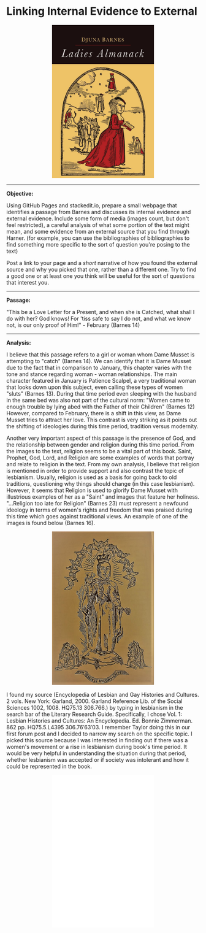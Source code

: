 **Linking Internal Evidence to External**
==============================

<p align="center">
<img src="Ladies Almanack Cover Page.jpg" alt="alt text" width="266" height="399.5">
</p>

---------------------------------------------------------------------------

**Objective:**

Using GitHub Pages and stackedit.io, prepare a small webpage that identifies a passage from Barnes and discusses its internal evidence and external evidence.  Include some form of media (images count, but don't feel restricted), a careful analysis of what some portion of the text might mean, and some evidence from an external source that you find through Harner.  (for example, you can use the bibliographies of bibliographies to find something more specific to the sort of question you're posing to the text)

Post a link to your page and a *short* narrative of how you found the external source and why you picked that one, rather than a different one.  Try to find a good one or at least one you think will be useful for the sort of questions that interest you.

-------------------------------------------------------------------------------

**Passage:**

"This be a Love Letter for a Present, and when she is Catched, what shall I do with her?  God knows!  For 'tiss safe to say I do not, and what we know not, is our only proof of Him!" - February (Barnes 14)

-------------------------------------------------------------------------------

**Analysis:**

  I believe that this passage refers to a girl or woman whom Dame Musset is attempting to "catch" (Barnes 14).  We can identify that it is Dame Musset due to the fact that in comparison to January, this chapter varies with the tone and stance regarding woman - woman relationships.  The main character featured in January is Patience Scalpel, a very traditional woman that looks down upon this subject, even calling these types of women "sluts" (Barnes 13).  During that time period even sleeping with the husband in the same bed was also not part of the cultural norm: "Women came to enough trouble by lying abed with the Father of their Children" (Barnes 12) However, compared to February, there is a shift in this view, as Dame Musset tries to attract her love.  This contrast is very striking as it points out the shifting of ideologies during this time period, tradition versus modernity.  

  Another very important aspect of this passage is the presence of God, and the relationship between gender and religion during this time period.  From the images to the text, religion seems to be a vital part of this book. Saint, Prophet, God, Lord, and Religion are some examples of words that portray and relate to religion in the text.  From my own analysis, I believe that religion is mentioned in order to provide support and also contrast the topic of lesbianism.  Usually, religion is used as a basis for going back to old traditions, questioning why things should change (in this case lesbianism).  However, it seems that Religion is used to glorify Dame Musset with illustrious examples of her as a "Saint" and images that feature her holiness.  "...Religion too late for Religion" (Barnes 23) must represent a newfound ideology in terms of women's rights and freedom that was praised during this time which goes against traditional views.  An example of one of the images is found below (Barnes 16).
 
<p align="center">
<img src="Saint Musset.jpg" alt="alt text" width="266" height="399.5">
</p>

  I found my source (Encyclopedia of Lesbian and Gay Histories and Cultures. 2 vols. New York: Garland, 2000. Garland Reference Lib. of the Social Sciences 1002, 1008. HQ75.13 306.766.) by typing in lesbianism in the search bar of the Literary Research Guide.  Specifically, I chose Vol. 1: Lesbian Histories and Cultures: An Encyclopedia. Ed. Bonnie Zimmerman. 862 pp. HQ75.5.L4395 306.76′63′03.  I remember Taylor doing this in our first forum post and I decided to narrow my search on the specific topic.  I picked this source because I was interested in finding out if there was a women's movement or a rise in lesbianism during book's time period.  It would be very helpful in understanding the situation during that period, whether lesbianism was accepted or if society was intolerant and how it could be represented in the book.   
  
<p align="center">
<img src="Encyclopedia of Lesbian and Gay Histories and Cultures.png" alt="alt text" width="266" height="399.5">
</p>
